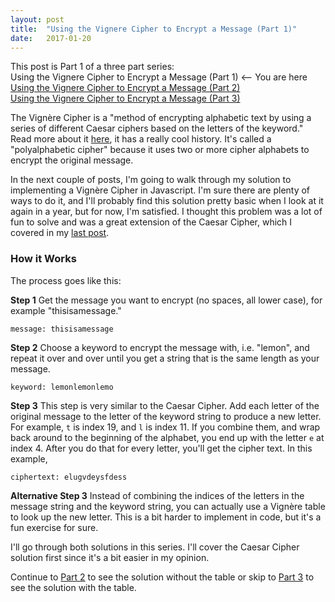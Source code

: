 ```yaml
---
layout: post
title:  "Using the Vignere Cipher to Encrypt a Message (Part 1)"
date:   2017-01-20
---
```


This post is Part 1 of a three part series:  
Using the Vignere Cipher to Encrypt a Message (Part 1) <-- You are here  
[Using the Vignere Cipher to Encrypt a Message (Part 2)](http://www.vincecampanale.com/blog/2017/02/01/vigenere-cipher-part2/)  
[Using the Vignere Cipher to Encrypt a Message (Part 3)](http://www.vincecampanale.com/blog/2017/02/06/vignere-cipher-part3/)  


The Vign&egrave;re Cipher is a "method of encrypting alphabetic text by using a series of different Caesar ciphers based on the letters of the keyword." Read more about it [here](https://en.wikipedia.org/wiki/Vigen%C3%A8re_cipher), it has a really cool history. It's called a "polyalphabetic cipher" because it uses two or more cipher alphabets to encrypt the original message.

In the next couple of posts, I'm going to walk through my solution to implementing a Vign&egrave;re Cipher in Javascript. I'm sure there are plenty of ways to do it, and I'll probably find this solution pretty basic when I look at it again in a year, but for now, I'm satisfied. I thought this problem was a lot of fun to solve and was a great extension of the Caesar Cipher, which I covered in my [last post](http://www.vincecampanale.com/blog/2017/01/20/caesar-cipher/).

### How it Works  
The process goes like this:  

**Step 1** Get the message you want to encrypt (no spaces, all lower case), for example "thisisamessage."  
```
message: thisisamessage
```  

**Step 2** Choose a keyword to encrypt the message with, i.e. "lemon", and repeat it over and over until you get a string that is the same length as your message.
```
keyword: lemonlemonlemo
```  

**Step 3** This step is very similar to the Caesar Cipher. Add each letter of the original message to the letter of the keyword string to produce a new letter. For example, `t` is index 19, and `l` is index 11. If you combine them, and wrap back around to the beginning of the alphabet, you end up with the letter `e` at index 4. After you do that for every letter, you'll get the cipher text. In this example,
```
ciphertext: elugvdeysfdess
```

**Alternative Step 3** Instead of combining the indices of the letters in the message string and the keyword string, you can actually use a Vign&egrave;re table to look up the new letter. This is a bit harder to implement in code, but it's a fun exercise for sure.

I'll go through both solutions in this series. I'll cover the Caesar Cipher solution first since it's a bit easier in my opinion.

Continue to [Part 2](http://www.vincecampanale.com/blog/2017/02/01/vigenere-cipher-part2/) to see the solution without the table or skip to [Part 3]() to see the solution with the table.

